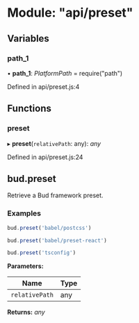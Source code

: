 # Module: "api/preset"

## Variables

###  path_1

• **path_1**: *PlatformPath* = require("path")

Defined in api/preset.js:4

## Functions

###  preset

▸ **preset**(`relativePath`: any): *any*

Defined in api/preset.js:24

## bud.preset

Retrieve a Bud framework preset.

### Examples

```js
bud.preset('babel/postcss')
```

```js
bud.preset('babel/preset-react')
```

```js
bud.preset('tsconfig')
```

**Parameters:**

Name | Type |
------ | ------ |
`relativePath` | any |

**Returns:** *any*
